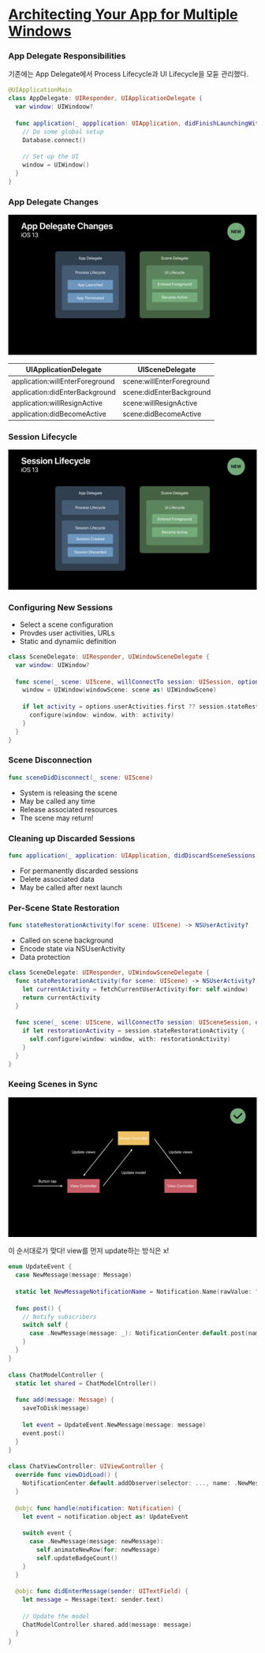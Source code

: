 # [Architecting Your App for Multiple Windows](https://developer.apple.com/videos/play/wwdc2019/258/)

### App Delegate Responsibilities

기존에는 App Delegate에서 Process Lifecycle과 UI Lifecycle을 모둗 관리했다.

```swift
@UIApplicationMain
class AppDelegate: UIResponder, UIApplicationDelegate {
  var window: UIWindoow?
  
  func application(_ appplication: UIApplication, didFinishLaunchingWithOptions launchOptions: [UIApplication.LaunchOpptionKey: Any]?) -> Bool {
    // Do some global setup
    Database.connect()
    
    // Set up the UI
    window = UIWindow()
  }
}
```



### App Delegate Changes

![image](image/258_1.png)

| UIApplicationDelegate           | UISceneDelegate           |
| ------------------------------- | ------------------------- |
| application:willEnterForeground | scene:willEnterForeground |
| application:didEnterBackground  | scene:didEnterBackground  |
| application:willResignActive    | scene:willResignActive    |
| application:didBecomeActive     | scene:didBecomeActive     |



### Session Lifecycle

![image](image/258_2.png)



### Configuring New Sessions

* Select a scene configuration
* Provdes user activities, URLs
* Static and dynamiic definition



```swift
class SceneDelegate: UIResponder, UIWindowSceneDelegate {
  var window: UIWindow?
  
  func scene(_ scene: UIScene, willConnectTo session: UISession, options: .ConnectionOptions) {
    window = UIWindow(windowScene: scene as! UIWindowScene)
    
    if let activity = options.userActivities.first ?? session.stateRestorationActivity {
      configure(window: window, with: activity)
    }
  } 
}
```



### Scene Disconnection

```swift
func sceneDidDisconnect(_ scene: UIScene)
```



* System is releasing the scene
* May be called any time
* Release associated resources
* The scene may return!



### Cleaning up Discarded Sessions

```swift
func application(_ application: UIApplication, didDiscardSceneSessions sceneSessions: Set<UISceneSessions>)
```

* For permanently discarded sessions
* Delete associated data
* May be called after next launch



### Per-Scene State Restoration

```swift
func stateRestorationActivity(for scene: UIScene) -> NSUserActivity?
```

* Called on scene background
* Encode state via NSUserActivity
* Data protection



```swift
class SceneDelegate: UIResponder, UIWindowSceneDelegate {
  func stateRestorationActivity(for scene: UIScene) -> NSUserActivity? {
    let currentActivity = fetchCurrentUserActivity(for: self.window)
    return currentActivity
  }
  
  func scene(_ scene: UIScene, willConnectTo session: UISceneSession, otions: .ConnectionOptions) {
    if let restorationActivity = session.stateRestorationActivity {
      self.configure(window: window, with: restorationActivity)
    }
  }
}
```



### Keeing Scenes in Sync

![image](image/258_3.png)

이 순서대로가 맞다! view를 먼저 update하는 방식은 x!



```swift
enum UpdateEvent {
  case NewMessage(message: Message)
  
  static let NewMessageNotificationName = Notification.Name(rawValue: "NewMessage")
  
  func post() {
    // Notify subscribers
    switch self {
      case .NewMessage(message: _): NotificationCenter.default.post(name: UpdateEvent.NewMessageNotificationName, object: self)
    }
  }
}

class ChatModelController {
  static let shared = ChatModelCntroller()
  
  func add(message: Message) {
    saveToDisk(message)
    
    let event = UpdateEvent.NewMessage(message: message)
    event.post()
  }
}

class ChatViewController: UIViewController {
  override func viewDidLoad() {
    NotificationCenter.default.addObserver(selector: ..., name: .NewMessageNotificationName)
  }
  
  @objc func handle(notification: Notification) {
    let event = notification.object as! UpdateEvent
    
    switch event {
      case .NewMessage(message: newMessage):
      	self.animateNewRow(for: newMessage)
      	self.updateBadgeCount()
    }
  }
  
  @objc func didEnterMessage(sender: UITextField) {
    let message = Message(text: sender.text)
    
    // Update the model
    ChatModelController.shared.add(message: message)
  }
}
```

